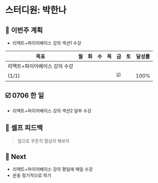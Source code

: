 # 스터디원: 박한나

## 🚀 이번주 계획

- 리액트+파이어베이스 강의 섹션1 수강

| 목표 | 월 | 화 | 수 | 목 | 금 | 토 | 달성률 |
| --- | --- | --- | --- | --- | --- | --- | --- |
| 리액트+파이어베이스 강의 수강
(1/1) |  |  |  |  | ☑️ |  | 100% |

## ☑️ 0706 한 일

- 리액트+파이어베이스 강의 섹션2 일부 수강

## 🎉 셀프 피드백

> 앞으로 꾸준히 열심히 해보자
> 

## 🌱 Next

- 리액트+파이어베이스 강의 평일에 매일 수강
- 운동 정기적으로 하기
